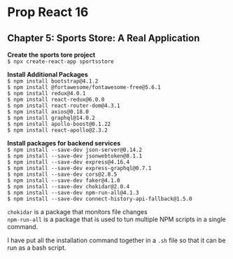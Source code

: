 # Prop React 16

## Chapter 5: Sports Store: A Real Application
__Create the sports tore project__  
`$ npx create-react-app sportsstore`  

__Install Additional Packages__   
`$ npm install bootstrap@4.1.2`  
`$ npm install @fortawesome/fontawesome-free@5.6.1`  
`$ npm install redux@4.0.1`  
`$ npm install react-redux@6.0.0`  
`$ npm install react-router-dom@4.3.1`  
`$ npm install axios@0.18.0`  
`$ npm install graphql@14.0.2`  
`$ npm install apollo-boost@0.1.22`  
`$ npm install react-apollo@2.3.2`  

__Install packages for backend services__  
`$ npm install --save-dev json-server@0.14.2`  
`$ npm install --save-dev jsonwebtoken@8.1.1`  
`$ npm install --save-dev express@4.16.4`  
`$ npm install --save-dev express-graphql@0.7.1`  
`$ npm install --save-dev cors@2.8.5`  
`$ npm install --save-dev faker@4.1.0`   
`$ npm install --save-dev chokidar@2.0.4`   
`$ npm install --save-dev npm-run-all@4.1.3`   
`$ npm install --save-dev connect-history-api-fallback@1.5.0`  

`chokidar` is a package that monitors file changes  
`npm-run-all` is a package that is used to tun multiple NPM scripts in a single command.  

I have put all the installation command together in a `.sh` file so that it can be run as a bash script.  
